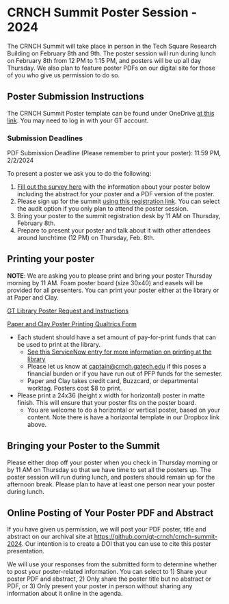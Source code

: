 # CRNCH Summit Poster Session - 2024
 
The CRNCH Summit will take place in person in the Tech Square Research Building on February 8th and 9th. The poster session will run during lunch on February 8th from 12 PM to 1:15 PM, and posters will be up all day Thursday. We also plan to feature poster PDFs on our digital site for those of you who give us permission to do so.

## Poster Submission Instructions
The CRNCH Summit Poster template can be found under OneDrive [at this link](https://gtvault.sharepoint.com/:p:/s/CRNCH-Administrative/EVOhA6AN6DhNm7YT5QBKVwoB4x-D1TY95sokB6Pg04IWsw?e=Y2DWK5). You may need to log in with your GT account.

### Submission Deadlines
PDF Submission Deadline (Please remember to print your poster): 11:59 PM, 2/2/2024  

To present a poster we ask you to do the following:
1) [Fill out the survey here](https://gatech.co1.qualtrics.com/jfe/form/SV_3NJtDc1fS25toAm) with the information about your poster below including the abstract for your poster and a PDF version of the poster.
2)  Please sign up for the summit [using this registration link](https://epay.gatech.edu/C20793_ustores/web/store_main.jsp?STOREID=560). You can select the audit option if you only plan to attend the poster session. 
3)  Bring your poster to the summit registration desk by 11 AM on Thursday, February 8th.
4)  Prepare to present your poster and talk about it with other attendees around lunchtime (12 PM) on Thursday, Feb. 8th.

## Printing your poster

**NOTE**: We are asking you to please print and bring your poster Thursday morning by 11 AM. Foam poster board (size 30x40) and easels will be provided for all presenters. You can print your poster either at the library or at Paper and Clay.

[GT Library Poster Request and Instructions](https://www.library.gatech.edu/poster-request) 

[Paper and Clay Poster Printing Qualtrics Form](https://gatech.co1.qualtrics.com/jfe/form/SV_daqObXeNDAwq9Om)

* Each student should have a set amount of pay-for-print funds that can be used to print at the library. 
    * [See this ServiceNow entry for more information on printing at the library](https://gatech.service-now.com/home?id=kb_article_view&sysparm_article=KB0027983)  
    * Please let us know at captain@crnch.gatech.edu if this poses a financial burden or if you have run out of PFP funds for the semester.
    * Paper and Clay takes credit card, Buzzcard, or departmental worktag. Posters cost $8 to print.
* Please print a 24x36 (height x width for horizontal) poster in matte finish. This will ensure that your poster fits on the poster board.
    * You are welcome to do a horizontal or vertical poster, based on your content. Note there is have a horizontal template in our Dropbox link above. 

## Bringing your Poster to the Summit

Please either drop off your poster when you check in Thursday morning or by 11 AM on Thursday so that we have time to set all the posters up. The poster session will run during lunch, and posters should remain up for the afternoon break. Please plan to have at least one person near your poster during lunch. 

## Online Posting of Your Poster PDF and Abstract

If you have given us permission, we will post your PDF poster, title and abstract on our archival site at https://github.com/gt-crnch/crnch-summit-2024. Our intention is to create a DOI that you can use to cite this poster presentation. 

We will use your responses from the submitted form to determine whether to post your poster-related information. You can select to 1) Share your poster PDF and abstract, 2) Only share the poster title but no abstract or PDF, or 3) Only present your poster in person without sharing any information about it online in the agenda. 
